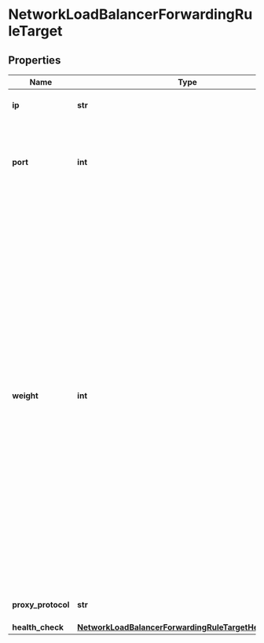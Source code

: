 # NetworkLoadBalancerForwardingRuleTarget

## Properties
| Name | Type | Description | Notes |
| ------------ | ------------- | ------------- | ------------- |
| **ip** | **str** | The IP of the balanced target VM. |  |
| **port** | **int** | The port of the balanced target service; valid range is 1 to 65535. |  |
| **weight** | **int** | Traffic is distributed in proportion to target weight, relative to the combined weight of all targets. A target with higher weight receives a greater share of traffic. Valid range is 0 to 256 and default is 1. Targets with weight of 0 do not participate in load balancing but still accept persistent connections. It is best to assign weights in the middle of the range to leave room for later adjustments. |  |
| **proxy_protocol** | **str** | Proxy protocol version. | [optional] [default to 'none'] |
| **health_check** | [**NetworkLoadBalancerForwardingRuleTargetHealthCheck**](NetworkLoadBalancerForwardingRuleTargetHealthCheck.md) |  | [optional]  |



